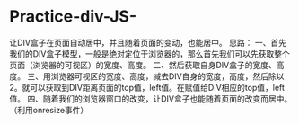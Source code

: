 # Practice-div-JS-
让DIV盒子在页面自动居中，并且随着页面的变动，也能居中。
思路：
      一、首先我们的DIV盒子模型，一般是绝对定位于浏览器的，那么首先我们可以先获取整个页面（浏览器的可视区）的宽度、高度。
      二、然后获取自身DIV盒子的宽度、高度。
      三、用浏览器可视区的宽度、高度，减去DIV自身的宽度，高度，然后除以2。就可以获取到DIV距离页面的top值，left值。在赋值给DIV相应的top值，left值。
      四、随着我们的浏览器窗口的改变，让DIV盒子也能随着页面的改变而居中。（利用onresize事件）
